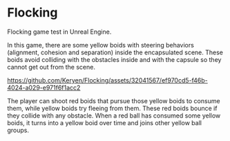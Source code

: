 # Flocking
Flocking game test in Unreal Engine.

In this game, there are some yellow boids with steering behaviors (alignment, cohesion and separation) inside the encapsulated scene. These boids avoid colliding with the obstacles inside and with the capsule so they cannot get out from the scene.

https://github.com/Keryen/Flocking/assets/32041567/ef970cd5-f46b-4024-a029-e971f6f1acc2

The player can shoot red boids that pursue those yellow boids to consume them, while yellow boids try fleeing from them. These red boids bounce if they collide with any obstacle. When a red ball has consumed some yellow boids, it turns into a yellow boid over time and joins other yellow ball groups.
